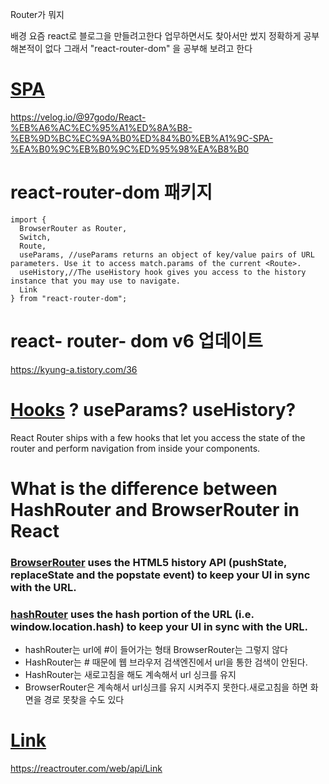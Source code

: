 
Router가 뭐지

배경 요즘 react로 블로그을 만들려고한다
업무하면서도 찾아서만 썼지
정확하게 공부해본적이 없다
그래서
"react-router-dom"
을 공부해 보려고 한다

# [SPA](https://react.vlpt.us/react-router/)
https://velog.io/@97godo/React-%EB%A6%AC%EC%95%A1%ED%8A%B8-%EB%9D%BC%EC%9A%B0%ED%84%B0%EB%A1%9C-SPA-%EA%B0%9C%EB%B0%9C%ED%95%98%EA%B8%B0


# react-router-dom 패키지

```
import {
  BrowserRouter as Router,
  Switch,
  Route,
  useParams, //useParams returns an object of key/value pairs of URL parameters. Use it to access match.params of the current <Route>.
  useHistory,//The useHistory hook gives you access to the history instance that you may use to navigate.
  Link
} from "react-router-dom";
```

# react- router- dom  v6  업데이트
https://kyung-a.tistory.com/36

# [Hooks](https://reactrouter.com/web/api/Hooks) ? useParams? useHistory?
React Router ships with a few hooks that let you access the state of the router and perform navigation from inside your components.



# What is the difference between HashRouter and BrowserRouter in React
### [BrowserRouter](https://reactrouter.com/web/api/BrowserRouter) uses the HTML5 history API (pushState, replaceState and the popstate event) to keep your UI in sync with the URL.                                                                
### [hashRouter](https://reactrouter.com/web/api/HashRouter)  uses the hash portion of the URL (i.e. window.location.hash) to keep your UI in sync with the URL.
* hashRouter는 url에 #이 들어가는 형태 BrowserRouter는 그렇지 않다
* HashRouter는 # 때문에 웹 브라우저 검색엔진에서 url을 통한 검색이 안된다.
* HashRouter는 새로고침을 해도 계속해서 url 싱크를 유지 
* BrowserRouter은 계속해서 url싱크를 유지 시켜주지 못한다.새로고침을 하면 화면을 경로 못찾을 수도 있다

# [Link](https://reactrouter.com/web/api/Link)
https://reactrouter.com/web/api/Link